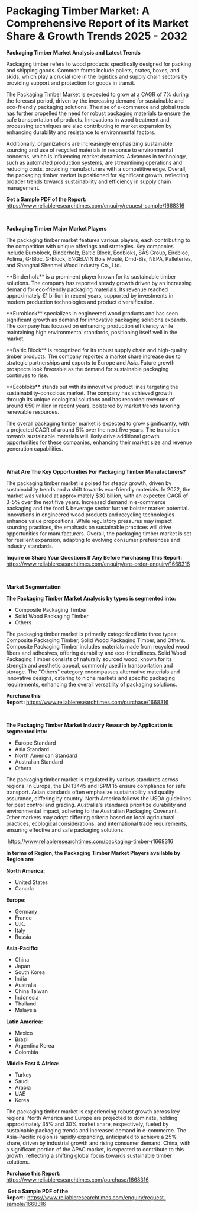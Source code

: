 <p><h1>Packaging Timber Market: A Comprehensive Report of its Market Share & Growth Trends 2025 - 2032</h1></p><p><strong>Packaging Timber Market Analysis and Latest Trends</strong></p>
<p><p>Packaging timber refers to wood products specifically designed for packing and shipping goods. Common forms include pallets, crates, boxes, and skids, which play a crucial role in the logistics and supply chain sectors by providing support and protection for goods in transit.</p><p>The Packaging Timber Market is expected to grow at a CAGR of 7% during the forecast period, driven by the increasing demand for sustainable and eco-friendly packaging solutions. The rise of e-commerce and global trade has further propelled the need for robust packaging materials to ensure the safe transportation of products. Innovations in wood treatment and processing techniques are also contributing to market expansion by enhancing durability and resistance to environmental factors.</p><p>Additionally, organizations are increasingly emphasizing sustainable sourcing and use of recycled materials in response to environmental concerns, which is influencing market dynamics. Advances in technology, such as automated production systems, are streamlining operations and reducing costs, providing manufacturers with a competitive edge. Overall, the packaging timber market is positioned for significant growth, reflecting broader trends towards sustainability and efficiency in supply chain management.</p></p>
<p><strong>Get a Sample PDF of the Report:&nbsp;</strong> <a href="https://www.reliableresearchtimes.com/enquiry/request-sample/1668316?utm_campaign=3385&utm_medium=2&utm_source=Github&utm_content=ia&utm_term=17042025&utm_id=packaging-timber">https://www.reliableresearchtimes.com/enquiry/request-sample/1668316</a></p>
<p>&nbsp;</p>
<p><strong>Packaging Timber Major Market Players</strong></p>
<p><p>The packaging timber market features various players, each contributing to the competition with unique offerings and strategies. Key companies include Euroblock, Binderholz, Baltic Block, Ecobloks, SAS Group, Eirebloc, Polima, G-Bloc, G-Block, ENGELVIN Bois Moulé, Dmd-Bis, NEPA, Palleteries, and Shanghai Shenmei Wood Industry Co., Ltd. </p><p>**Binderholz** is a prominent player known for its sustainable timber solutions. The company has reported steady growth driven by an increasing demand for eco-friendly packaging materials. Its revenue reached approximately €1 billion in recent years, supported by investments in modern production technologies and product diversification.</p><p>**Euroblock** specializes in engineered wood products and has seen significant growth as demand for innovative packaging solutions expands. The company has focused on enhancing production efficiency while maintaining high environmental standards, positioning itself well in the market.</p><p>**Baltic Block** is recognized for its robust supply chain and high-quality timber products. The company reported a market share increase due to strategic partnerships and exports to Europe and Asia. Future growth prospects look favorable as the demand for sustainable packaging continues to rise.</p><p>**Ecobloks** stands out with its innovative product lines targeting the sustainability-conscious market. The company has achieved growth through its unique ecological solutions and has recorded revenues of around €50 million in recent years, bolstered by market trends favoring renewable resources.</p><p>The overall packaging timber market is expected to grow significantly, with a projected CAGR of around 5% over the next five years. The transition towards sustainable materials will likely drive additional growth opportunities for these companies, enhancing their market size and revenue generation capabilities.</p></p>
<p>&nbsp;</p>
<p><strong>What Are The Key Opportunities For Packaging Timber Manufacturers?</strong></p>
<p><p>The packaging timber market is poised for steady growth, driven by sustainability trends and a shift towards eco-friendly materials. In 2022, the market was valued at approximately $30 billion, with an expected CAGR of 3-5% over the next five years. Increased demand in e-commerce packaging and the food & beverage sector further bolster market potential. Innovations in engineered wood products and recycling technologies enhance value propositions. While regulatory pressures may impact sourcing practices, the emphasis on sustainable practices will drive opportunities for manufacturers. Overall, the packaging timber market is set for resilient expansion, adapting to evolving consumer preferences and industry standards.</p></p>
<p><strong>Inquire or Share Your Questions If Any Before Purchasing This Report:</strong> <a href="https://www.reliableresearchtimes.com/enquiry/pre-order-enquiry/1668316?utm_campaign=3385&utm_medium=2&utm_source=Github&utm_content=ia&utm_term=17042025&utm_id=packaging-timber">https://www.reliableresearchtimes.com/enquiry/pre-order-enquiry/1668316</a></p>
<p>&nbsp;</p>
<p><strong>Market Segmentation</strong></p>
<p><strong>The Packaging Timber Market Analysis by types is segmented into:</strong></p>
<p><ul><li>Composite Packaging Timber</li><li>Solid Wood Packaging Timber</li><li>Others</li></ul></p>
<p><p>The packaging timber market is primarily categorized into three types: Composite Packaging Timber, Solid Wood Packaging Timber, and Others. Composite Packaging Timber includes materials made from recycled wood fibers and adhesives, offering durability and eco-friendliness. Solid Wood Packaging Timber consists of naturally sourced wood, known for its strength and aesthetic appeal, commonly used in transportation and storage. The "Others" category encompasses alternative materials and innovative designs, catering to niche markets and specific packaging requirements, enhancing the overall versatility of packaging solutions.</p></p>
<p><strong>Purchase this Report:&nbsp;</strong><a href="https://www.reliableresearchtimes.com/purchase/1668316?utm_campaign=3385&utm_medium=2&utm_source=Github&utm_content=ia&utm_term=17042025&utm_id=packaging-timber">https://www.reliableresearchtimes.com/purchase/1668316</a></p>
<p>&nbsp;</p>
<p><strong>The Packaging Timber Market Industry Research by Application is segmented into:</strong></p>
<p><ul><li>Europe Standard</li><li>Asia Standard</li><li>North American Standard</li><li>Australian Standard</li><li>Others</li></ul></p>
<p><p>The packaging timber market is regulated by various standards across regions. In Europe, the EN 13445 and ISPM 15 ensure compliance for safe transport. Asian standards often emphasize sustainability and quality assurance, differing by country. North America follows the USDA guidelines for pest control and grading. Australia's standards prioritize durability and environmental impact, adhering to the Australian Packaging Covenant. Other markets may adopt differing criteria based on local agricultural practices, ecological considerations, and international trade requirements, ensuring effective and safe packaging solutions.</p></p>
<p><a href="https://www.reliableresearchtimes.com/packaging-timber-r1668316?utm_campaign=3385&utm_medium=2&utm_source=Github&utm_content=ia&utm_term=17042025&utm_id=packaging-timber">&nbsp;https://www.reliableresearchtimes.com/packaging-timber-r1668316</a></p>
<p><strong>In terms of Region, the Packaging Timber Market Players available by Region are:</strong></p>
<p>
    <p> <strong> North America: </strong>
        <ul>
            <li>United States</li>
            <li>Canada</li>
        </ul>
        </p> 
    <p> <strong> Europe: </strong>
        <ul>
            <li>Germany</li>
            <li>France</li>
            <li>U.K.</li>
            <li>Italy</li>
            <li>Russia</li>
        </ul>
        </p> 
    <p> <strong> Asia-Pacific: </strong>
        <ul>
            <li>China</li>
            <li>Japan</li>
            <li>South Korea</li>
            <li>India</li>
            <li>Australia</li>
            <li>China Taiwan</li>
            <li>Indonesia</li>
            <li>Thailand</li>
            <li>Malaysia</li>
        </ul>
        </p> 
    <p> <strong> Latin America: </strong>
        <ul>
            <li>Mexico</li>
            <li>Brazil</li>
            <li>Argentina Korea</li>
            <li>Colombia</li>
        </ul>
        </p> 
    <p> <strong> Middle East & Africa: </strong>
        <ul>
            <li>Turkey</li>
            <li>Saudi</li>
            <li>Arabia</li>
            <li>UAE</li>
            <li>Korea</li>
        </ul>
    </p>
    </p>
<p><p>The packaging timber market is experiencing robust growth across key regions. North America and Europe are projected to dominate, holding approximately 35% and 30% market share, respectively, fueled by sustainable packaging trends and increased demand in e-commerce. The Asia-Pacific region is rapidly expanding, anticipated to achieve a 25% share, driven by industrial growth and rising consumer demand. China, with a significant portion of the APAC market, is expected to contribute to this growth, reflecting a shifting global focus towards sustainable timber solutions.</p></p>
<p><strong>Purchase this Report: </strong><a href="https://www.reliableresearchtimes.com/purchase/1668316?utm_campaign=3385&utm_medium=2&utm_source=Github&utm_content=ia&utm_term=17042025&utm_id=packaging-timber">https://www.reliableresearchtimes.com/purchase/1668316</a></p>
<p>&nbsp;<strong>Get a Sample PDF of the Report:&nbsp;&nbsp;</strong><a href="https://www.reliableresearchtimes.com/enquiry/request-sample/1668316?utm_campaign=3385&utm_medium=2&utm_source=Github&utm_content=ia&utm_term=17042025&utm_id=packaging-timber">https://www.reliableresearchtimes.com/enquiry/request-sample/1668316</a></p>
<p><strong></strong></p>
<p><p></p><p></p><p></p></p>